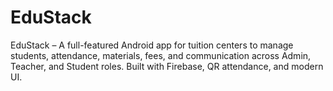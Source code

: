 # EduStack
EduStack – A full-featured Android app for tuition centers to manage students, attendance, materials, fees, and communication across Admin, Teacher, and Student roles. Built with Firebase, QR attendance, and modern UI.
